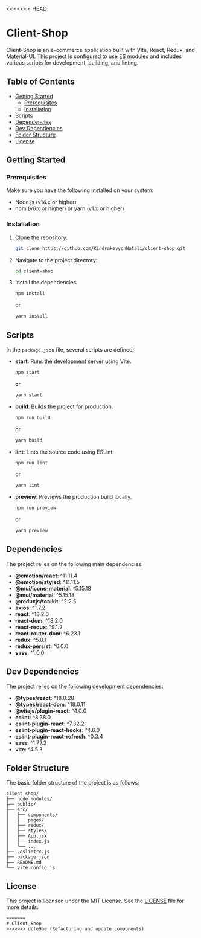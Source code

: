 <<<<<<< HEAD

# Client-Shop

Client-Shop is an e-commerce application built with Vite, React, Redux, and Material-UI. This project is configured to use ES modules and includes various scripts for development, building, and linting.

## Table of Contents

- [Getting Started](#getting-started)
  - [Prerequisites](#prerequisites)
  - [Installation](#installation)
- [Scripts](#scripts)
- [Dependencies](#dependencies)
- [Dev Dependencies](#dev-dependencies)
- [Folder Structure](#folder-structure)
- [License](#license)

## Getting Started

### Prerequisites

Make sure you have the following installed on your system:

- Node.js (v14.x or higher)
- npm (v6.x or higher) or yarn (v1.x or higher)

### Installation

1. Clone the repository:
   ```sh
   git clone https://github.com/KindrakevychNatali/client-shop.git
   ```
2. Navigate to the project directory:
   ```sh
   cd client-shop
   ```
3. Install the dependencies:
   ```sh
   npm install
   ```
   or
   ```sh
   yarn install
   ```

## Scripts

In the `package.json` file, several scripts are defined:

- **start**: Runs the development server using Vite.
  ```sh
  npm start
  ```
  or
  ```sh
  yarn start
  ```

- **build**: Builds the project for production.
  ```sh
  npm run build
  ```
  or
  ```sh
  yarn build
  ```

- **lint**: Lints the source code using ESLint.
  ```sh
  npm run lint
  ```
  or
  ```sh
  yarn lint
  ```

- **preview**: Previews the production build locally.
  ```sh
  npm run preview
  ```
  or
  ```sh
  yarn preview
  ```

## Dependencies

The project relies on the following main dependencies:

- **@emotion/react**: ^11.11.4
- **@emotion/styled**: ^11.11.5
- **@mui/icons-material**: ^5.15.18
- **@mui/material**: ^5.15.18
- **@reduxjs/toolkit**: ^2.2.5
- **axios**: ^1.7.2
- **react**: ^18.2.0
- **react-dom**: ^18.2.0
- **react-redux**: ^9.1.2
- **react-router-dom**: ^6.23.1
- **redux**: ^5.0.1
- **redux-persist**: ^6.0.0
- **sass**: ^1.0.0

## Dev Dependencies

The project relies on the following development dependencies:

- **@types/react**: ^18.0.28
- **@types/react-dom**: ^18.0.11
- **@vitejs/plugin-react**: ^4.0.0
- **eslint**: ^8.38.0
- **eslint-plugin-react**: ^7.32.2
- **eslint-plugin-react-hooks**: ^4.6.0
- **eslint-plugin-react-refresh**: ^0.3.4
- **sass**: ^1.77.2
- **vite**: ^4.5.3

## Folder Structure

The basic folder structure of the project is as follows:

```
client-shop/
├── node_modules/
├── public/
├── src/
│   ├── components/
│   ├── pages/
│   ├── redux/
│   ├── styles/
│   ├── App.jsx
│   ├── index.js
│   └── ...
├── .eslintrc.js
├── package.json
├── README.md
└── vite.config.js
```

## License

This project is licensed under the MIT License. See the [LICENSE](LICENSE) file for more details.
```
=======
# Client-Shop
>>>>>>> dcfe9ae (Refactoring and update components)
